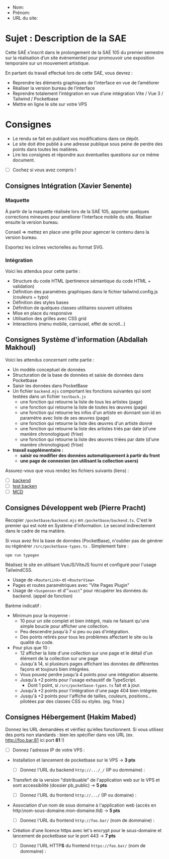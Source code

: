 - Nom:
- Prénom:
- URL du site:

# Sujet : Description de la SAE

Cette SAÉ s’inscrit dans le prolongement de la SAÉ 105 du premier semestre sur la réalisation d’un site évènementiel pour promouvoir une exposition temporaire sur un mouvement artistique.

En partant du travail effectué lors de cette SAE, vous devrez :

- Reprendre les éléments graphiques de l’interface en vue de l’améliorer
- Réaliser la version bureau de l’interface
- Reprendre totalement l’intégration en vue d’une intégration Vite / Vue 3 / Tailwind / Pocketbase
- Mettre en ligne le site sur votre VPS

# Consignes

- Le rendu se fait en publiant vos modifications dans ce dépôt.
- Le site doit être publié à une adresse publique sous peine de perdre des points dans toutes les matières.
- Lire les consignes et répondre aux éventuelles questions sur ce même document.
- [ ] Cochez si vous avez compris !

## Consignes Intégration (Xavier Senente)

### Maquette

À partir de la maquette réalisée lors de la SAÉ 105, apporter quelques corrections mineures pour améliorer l’interface mobile du site. Réaliser ensuite la version bureau.

Conseil ⇒ mettez en place une grille pour agencer le contenu dans la version bureau.

Exportez les icônes vectorielles au format SVG.

### Intégration

Voici les attendus pour cette partie :

- Structure du code HTML (pertinence sémantique du code HTML + validation)
- Définition des paramètres graphiques dans le fichier tailwind.config.js (couleurs + typo)
- Définition des styles bases
- Définition de quelques classes utilitaires souvent utilisées
- Mise en place du responsive
- Utilisation des grilles avec CSS grid
- Interactions (menu mobile, carrousel, effet de scroll…)

## Consignes Système d'information (Abdallah Makhoul)

Voici les attendus concernant cette partie :

- Un modèle conceptuel de données
- Structuration de la base de données et saisie de données dans Pocketbase
- Saisir les données dans PocketBase
- Un fichier `backend.mjs` comportant les fonctions suivantes qui sont testées dans un fichier `testback.js`
  - une fonction qui retourne la liste de tous les artistes (page)
  - une fonction qui retourne la liste de toutes les œuvres (page)
  - une fonction qui retourne les infos d'un artiste en donnant son id en paramètre avec liste de ses œuvres (page)
  - une fonction qui retourne la liste des œuvres d'un artiste donné
  - une fonction qui retourne la liste des artistes triés par date (d'une manière chronologique) (frise)
  - une fonction qui retourne la liste des œuvres triées par date (d'une manière chronologique) (frise)
- **travail supplémentaire :**
  - **saisir ou modifier des données automatiquement à partir du front**
  - **une page de connexion (en utilisant la collection users)**

Assurez-vous que vous rendez les fichiers suivants (liens) :

- [ ] [backend](/pocketbase/backend.mjs)
- [ ] [test backen](/pocketbase/testback.js)
- [ ] [MCD](/pocketbase/MCD.pdf)

## Consignes Développent web (Pierre Pracht)

Recopier `/pocketbase/backend.mjs` en `/pocketbase/backend.ts`. C'est le premier qui est noté en Système d'information. Le second indirectement dans le cadre de ma matière.

Si vous avez fini la base de données (PocketBase), n'oublier pas de générer ou régénérer `/src/pocketbase-types.ts` . Simplement faire :

```
npm run typegen
```

Réalisez le site en utilisant VueJS/ViteJS fourni et configuré pour l'usage TailwindCSS.

- Usage de `<RouterLink>` et `<RouterView>`
- Pages et routes paramétriques avec "Vite Pages Plugin"
- Usage de `<Suspense>` et d'"`avait`" pour récupérer les données du backend. (appel de fonction)

Barème indicatif :

- Minimum pour la moyenne :
  - 10 pour un site complet et bien intégré, mais ne faisant qu'une simple boucle pour afficher une collection.
  - Peu descendre jusqu'à 7 si peu ou pas d'intégration.
  - Des points retirés pour tous les problèmes affectant le site ou la qualité du code.
- Pour plus que 10 :
  - 12 afficher la liste d'une collection sur une page et le détail d'un élément de la collection sur une page
  - Jusqu'à 14, si plusieurs pages affichant les données de différentes façons et toujours bien intégrées.
  - Vous pouvez perdre jusqu'à 4 points pour une intégration absente.
  - Jusqu'à +2 points pour l'usage exhaustif de TypeScript.
    - Dont 1 point, si `/src/pocketbase-types.ts` fait et à jour.
  - Jusqu'à +2 points pour l'intégration d'une page 404 bien intégrée.
  - Jusqu'à +2 points pour l'affiche de tailles, couleurs, positions... pilotées par des classes CSS ou styles. (eg. frise.)

## Consignes Hébergement (Hakim Mabed)

Donnez les URL demandées et vérifiez qu’elles fonctionnent. Si vous utilisez des ports non standards : bien les spécifier dans vos URL (ex. http://foo.bar:81 ici port **81** !)

- [ ] Donnez l'adresse IP de votre VPS :

- Installation et lancement de pocketbase sur le VPS -> **3 pts**

  - [ ] Donnez l'URL du backend `http://.../_/` (IP ou dommaine) :

- Transfert de la version "distribuable" de l'application web sur le VPS et sont accessibilité (dossier pb_public) -> **5 pts**

  - [ ] Donnez l'URL du frontend `http://.../` (IP ou domaine) :

- Association d'un nom de sous domaine à l'application web (accès en http:\\nom-sous-domaine.mon-domaine.tld) -> **5 pts**

  - [ ] Donnez l'URL du frontend `http://foo.bar/` (nom de dommaine) :

- Création d'une licence https avec let's encrypt pour le sous-domaine et lancement de pocketbase sur le port 443 -> **7 pts**
  - [ ] Donnez l'URL HTTP**S** du frontend `https://foo.bar/` (nom de dommaine) :
